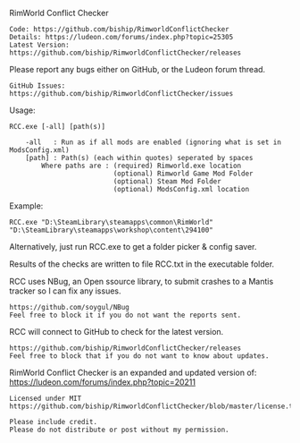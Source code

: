 RimWorld Conflict Checker

	Code: https://github.com/biship/RimworldConflictChecker
	Details: https://ludeon.com/forums/index.php?topic=25305
	Latest Version: https://github.com/biship/RimworldConflictChecker/releases

Please report any bugs either on GitHub, or the Ludeon forum thread.

	GitHub Issues: https://github.com/biship/RimworldConflictChecker/issues

Usage:

	RCC.exe [-all] [path(s)]
    
		-all   : Run as if all mods are enabled (ignoring what is set in ModsConfig.xml)
		[path] : Path(s) (each within quotes) seperated by spaces
			Where paths are : (required) Rimworld.exe location 
							  (optional) Rimworld Game Mod Folder
							  (optional) Steam Mod Folder
						      (optional) ModsConfig.xml location
Example:

	RCC.exe "D:\SteamLibrary\steamapps\common\RimWorld" "D:\SteamLibrary\steamapps\workshop\content\294100"

Alternatively, just run RCC.exe to get a folder picker & config saver.
	
Results of the checks are written to file RCC.txt in the executable folder.

RCC uses NBug, an Open ssource library, to submit crashes to a Mantis tracker so I can fix any issues.

	https://github.com/soygul/NBug
	Feel free to block it if you do not want the reports sent.

RCC will connect to GitHub to check for the latest version.

	https://github.com/biship/RimworldConflictChecker/releases
	Feel free to block that if you do not want to know about updates.

RimWorld Conflict Checker is an expanded and updated version of: https://ludeon.com/forums/index.php?topic=20211

	Licensed under MIT
	https://github.com/biship/RimworldConflictChecker/blob/master/license.txt

	Please include credit.
	Please do not distribute or post without my permission.
